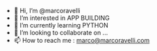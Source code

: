 - 👋 Hi, I’m @marcoravelli
- 👀 I’m interested in APP  BUILDING  
- 🌱 I’m currently learning PYTHON
- 💞️ I’m looking to collaborate on ...
- 📫 How to reach me : marco@marcoravelli.com

<!---
marcoravelli/marcoravelli is a ✨ special ✨ repository because its `README.md` (this file) appears on your GitHub profile.
You can click the Preview link to take a look at your changes.
--->
